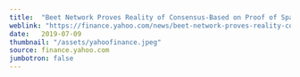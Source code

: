 ```yaml
---
title:  "Beet Network Proves Reality of Consensus-Based on Proof of Space; Announces Proof of Space Competition with $100k in Total Prize Money"
weblink: "https://finance.yahoo.com/news/beet-network-proves-reality-consensus-130000954.html"
date:   2019-07-09
thumbnail: "/assets/yahoofinance.jpeg"
source: finance.yahoo.com
jumbotron: false
---
```

